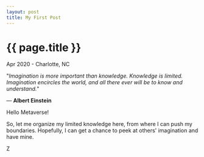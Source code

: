 ```yaml
---
layout: post
title: My First Post
---
```


{{ page.title }}
================

<p class="meta">Apr 2020 - Charlotte, NC</p>


"*Imagination is more important than knowledge. Knowledge is limited. Imagination encircles the world, and all there ever will be to know and understand.*"

― **Albert Einstein**


Hello Metaverse!

So, let me organize my limited knowledge here, from where I can push my boundaries. Hopefully, I can get a chance to peek at others' imagination and have mine.

Z
